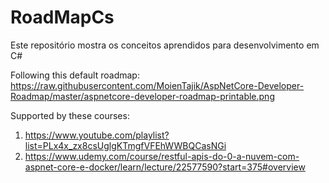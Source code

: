 # RoadMapCs
Este repositório mostra os conceitos aprendidos para desenvolvimento em C#

Following this default roadmap: https://raw.githubusercontent.com/MoienTajik/AspNetCore-Developer-Roadmap/master/aspnetcore-developer-roadmap-printable.png

Supported by these courses:
1) https://www.youtube.com/playlist?list=PLx4x_zx8csUglgKTmgfVFEhWWBQCasNGi
2) https://www.udemy.com/course/restful-apis-do-0-a-nuvem-com-aspnet-core-e-docker/learn/lecture/22577590?start=375#overview
